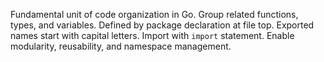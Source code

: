 Fundamental unit of code organization in Go. Group related functions, types, and variables. Defined by package declaration at file top. Exported names start with capital letters. Import with `import` statement. Enable modularity, reusability, and namespace management.